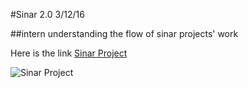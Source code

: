 #Sinar 2.0 3/12/16 

##intern understanding the flow of sinar projects' work

Here is the link [Sinar Project](http://sinarproject.org/en)

![Sinar Project](http://sinarproject.org/logo.png "Sinar Logo")

